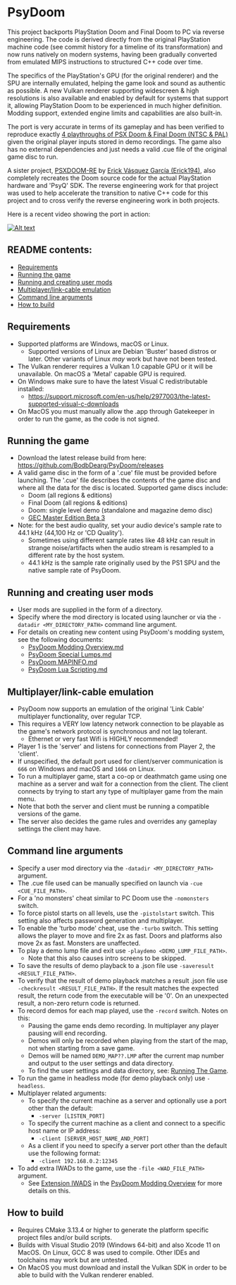 # PsyDoom
This project backports PlayStation Doom and Final Doom to PC via reverse engineering. The code is derived directly from the original PlayStation machine code (see commit history for a timeline of its transformation) and now runs natively on modern systems, having been gradually converted from emulated MIPS instructions to structured C++ code over time. 

The specifics of the PlayStation's GPU (for the original renderer) and the SPU are internally emulated, helping the game look and sound as authentic as possible. A new Vulkan renderer supporting widescreen & high resolutions is also available and enabled by default for systems that support it, allowing PlayStation Doom to be experienced in much higher definition. Modding support, extended engine limits and capabilities are also built-in.

The port is very accurate in terms of its gameplay and has been verified to reproduce exactly [4 playthroughs of PSX Doom & Final Doom (NTSC & PAL)](extras/psxdoom_demos) given the original player inputs stored in demo recordings. The game also has no external dependencies and just needs a valid .cue file of the original game disc to run.

A sister project, [PSXDOOM-RE](https://github.com/Erick194/PSXDOOM-RE) by [Erick Vásquez García (Erick194)](https://github.com/Erick194), also completely recreates the Doom source code for the actual PlayStation hardware and 'PsyQ' SDK. The reverse engineering work for that project was used to help accelerate the transition to native C++ code for this project and to cross verify the reverse engineering work in both projects.

Here is a recent video showing the port in action:

[![Alt text](https://img.youtube.com/vi/0miyRHptfeA/0.jpg)](https://youtu.be/0miyRHptfeA)

## README contents:
- [Requirements](#Requirements)
- [Running the game](#Running-the-game)
- [Running and creating user mods](#Running-and-creating-user-mods)
- [Multiplayer/link-cable emulation](#Multiplayerlink-cable-emulation)
- [Command line arguments](#Command-line-arguments)
- [How to build](#How-to-build)

## Requirements
- Supported platforms are Windows, macOS or Linux.
  - Supported versions of Linux are Debian 'Buster' based distros or later. Other variants of Linux *may* work but have not been tested.
- The Vulkan renderer requires a Vulkan 1.0 capable GPU or it will be unavailable. On macOS a 'Metal' capable GPU is required.
- On Windows make sure to have the latest Visual C redistributable installed:
  - https://support.microsoft.com/en-us/help/2977003/the-latest-supported-visual-c-downloads
- On MacOS you must manually allow the .app through Gatekeeper in order to run the game, as the code is not signed.

## Running the game
- Download the latest release build from here: https://github.com/BodbDearg/PsyDoom/releases
- A valid game disc in the form of a '.cue' file must be provided before launching. The '.cue' file describes the contents of the game disc and where all the data for the disc is located. Supported game discs include:
    - Doom (all regions & editions)
    - Final Doom (all regions & editions)
    - Doom: single level demo (standalone and magazine demo disc)
    - [GEC Master Edition Beta 3](https://www.doomworld.com/forum/topic/101161-gec-master-edition-psx-doom-for-the-playstation-1102019-beta-3-release-now-are-you-ready-for-more-action)
- Note: for the best audio quality, set your audio device's sample rate to 44.1 kHz (44,100 Hz or 'CD Quality').
  - Sometimes using different sample rates like 48 kHz can result in strange noise/artifacts when the audio stream is resampled to a different rate by the host system.
  - 44.1 kHz is the sample rate originally used by the PS1 SPU and the native sample rate of PsyDoom.

## Running and creating user mods
- User mods are supplied in the form of a directory.
- Specify where the mod directory is located using launcher or via the `-datadir <MY_DIRECTORY_PATH>` command line argument.
- For details on creating new content using PsyDoom's modding system, see the following documents:
  - [PsyDoom Modding Overview.md](docs/PsyDoom%20Modding%20Overview.md)
  - [PsyDoom Special Lumps.md](docs/PsyDoom%20Special%20Lumps.md)
  - [PsyDoom MAPINFO.md](docs/PsyDoom%20MAPINFO.md)
  - [PsyDoom Lua Scripting.md](docs/PsyDoom%20Lua%20Scripting.md)

## Multiplayer/link-cable emulation
- PsyDoom now supports an emulation of the original 'Link Cable' multiplayer functionality, over regular TCP.
- This requires a VERY low latency network connection to be playable as the game's network protocol is synchronous and not lag tolerant.
  - Ethernet or very fast Wifi is HIGHLY recommended!
- Player 1 is the 'server' and listens for connections from Player 2, the 'client'.
- If unspecified, the default port used for client/server communication is `666` on Windows and macOS and `1666` on Linux.
- To run a multiplayer game, start a co-op or deathmatch game using one machine as a server and wait for a connection from the client. The client connects by trying to start any type of multiplayer game from the main menu.
- Note that both the server and client must be running a compatible versions of the game.
- The server also decides the game rules and overrides any gameplay settings the client may have.

## Command line arguments
- Specify a user mod directory via the `-datadir <MY_DIRECTORY_PATH>` argument.
- The .cue file used can be manually specified on launch via `-cue <CUE_FILE_PATH>`.
- For a 'no monsters' cheat similar to PC Doom use the `-nomonsters` switch.
- To force pistol starts on all levels, use the `-pistolstart` switch. This setting also affects password generation and multiplayer.
- To enable the 'turbo mode' cheat, use the `-turbo` switch. This setting allows the player to move and fire 2x as fast. Doors and platforms also move 2x as fast. Monsters are unaffected.
- To play a demo lump file and exit use `-playdemo <DEMO_LUMP_FILE_PATH>`.
  - Note that this also causes intro screens to be skipped.
- To save the results of demo playback to a .json file use `-saveresult <RESULT_FILE_PATH>`.
- To verify that the result of demo playback matches a result .json file use `-checkresult <RESULT_FILE_PATH>`. If the result matches the expected result, the return code from the executable will be '0'. On an unexpected result, a non-zero return code is returned.
- To record demos for each map played, use the `-record` switch. Notes on this:
  - Pausing the game ends demo recording. In multiplayer any player pausing will end recording.
  - Demos will only be recorded when playing from the start of the map, not when starting from a save game.
  - Demos will be named `DEMO_MAP??.LMP` after the current map number and output to the user settings and data directory.
  - To find the user settings and data directory, see: [Running The Game](#Running-the-game).
- To run the game in headless mode (for demo playback only) use `-headless`.
- Multiplayer related arguments:
  - To specify the current machine as a server and optionally use a port other than the default:
    - `-server [LISTEN_PORT]`
  - To specify the current machine as a client and connect to a specific host name or IP address:
    - `-client [SERVER_HOST_NAME_AND_PORT]` 
  - As a client if you need to specify a server port other than the default use the following format:
    - `-client 192.168.0.2:12345`
- To add extra IWADs to the game, use the `-file <WAD_FILE_PATH>` argument.
    - See [Extension IWADS](docs/PsyDoom%20Modding%20Overview.md#Extension-IWADS) in the [PsyDoom Modding Overview](docs/PsyDoom%20Modding%20Overview.md) for more details on this.

## How to build
- Requires CMake 3.13.4 or higher to generate the platform specific project files and/or build scripts.
- Builds with Visual Studio 2019 (Windows 64-bit) and also Xcode 11 on MacOS. On Linux, GCC 8 was used to compile. Other IDEs and toolchains may work but are untested.
- On MacOS you must download and install the Vulkan SDK in order to be able to build with the Vulkan renderer enabled.
